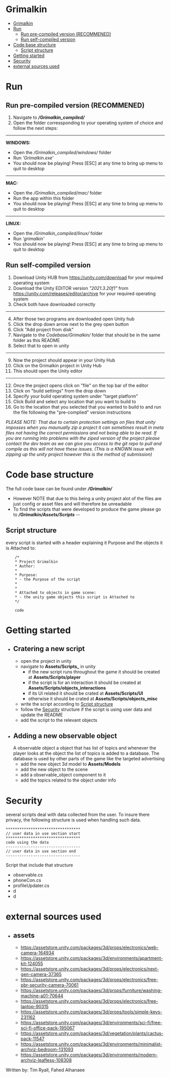# Grimalkin 

- [Grimalkin](#grimalkin)
- [Run](#run)
  - [Run pre-compiled version (RECOMMENED)](#run-pre-compiled-version-recommened)
  - [Run self-compiled version](#run-self-compiled-version)
- [Code base structure](#code-base-structure)
  - [Script structure](#script-structure)
- [Getting started](#getting-started)
- [Security](#security)
- [external sources used](#external-sources-used)

# Run
## Run pre-compiled version (RECOMMENED)
1. Navigate to **_/Grimalkin_compiled/_**
2. Open the folder corressponding to your operating system of choice and follow the next steps:
---
**WINDOWS:**
- Open the _/Grimalkin_compiled/windows/_ folder
- Run _'Grimalkin.exe'_
- You should now be playing! Press [ESC] at any time to bring up menu to quit to desktop
---
**MAC:**
- Open the _/Grimalkin_compiled/mac/_ folder
- Run the app within this folder
- You should now be playing! Press [ESC] at any time to bring up menu to quit to desktop
---
**LINUX:**
- Open the _/Grimalkin_compiled/linux/_ folder
- Run _'grimalkin'_
- You should now be playing! Press [ESC] at any time to bring up menu to quit to desktop

## Run self-compiled version
1. Download Unity HUB from https://unity.com/download for your required operating system
2. Download the Unity EDITOR version _"2021.3.20f1"_ from https://unity.com/releases/editor/archive for your required operating system
3. Check both have downloaded correctly
---
4. After those two programs are downloaded open Unity hub
5. Click the drop down arrow next to the grey open button
6. Click "Add project from disk"
7. Navigate to the _Codebase/Grimalkin/_ folder that should be in the same folder as this README
8. Select that to open in unity
---
9. Now the project should appear in your Unity Hub
10. Click on the Grimalkin project in Unity Hub
11. This should open the Unity editor
---
12. Once the project opens click on "file" on the top bar of the editor
13. Click on "build settings" from the drop down
14. Specify your bulid operating system under "target platform"
15. Click Build and select any location that you want to build to
16. Go to the location that you selected that you wanted to build to and run the file following the "pre-complied" version instructions


_PLEASE NOTE: That due to certain protection settings on files that unity imposses when you maunually zip a project it can sometimes result in meta files not having the correct permissions and not being able to be read. If you are running into problems with the ziped version of the project please contact the dev team as we can give you access to the git repo to pull and compile as this will not have these issues. (This is a KNOWN issue with zipping up the unity project however this is the method of submission)_

# Code base structure
The full code base can be found under **_/Grimalkin/_**
- However NOTE that due to this being a unity project alot of the files are just config or asset files and will therefore be unreadable
- To find the scripts that were developed to produce the game please go to **_/Grimalkin/Assets/Scripts_**
-- 

## Script structure 
every script is started with a header explaining it Purpose and the objects it is Attached to:

        /* 
        * Project Grimalkin
        * Author: 
        * 
        * Purpose:
        * - the Purpose of the script
        *   
        * 
        * Attached to objects in game scene:
        * - the unity game objects this script is Attached to
        */

        code 

# Getting started
- ## Cratering a new script
  - open the project in unity
  - navigate to **Assets/Scripts_** in unity 
    - if the new script runs throughout the game it should be created at **Assets/Scripts/player**
    -  if the script is for an interaction it should be created at **Assets/Scripts/objects_interactions**
    -  if its UI related it should be crated at **Assets/Scripts/UI**
    -  otherwise it should be crated at **Assets/Scripts/objects_misc**
  - write the script according to [Script structure ](#script-structure)
  - follow the [Security](#security) structure if the script is using user data and update the README 
  - add the script to the relevant objects
- ## Adding a new observable object
    A observable object a object that has list of topics and whenever the player looks at the object the list of topics is added to a database. The database is used by other parts of the game like the targeted advertising  
  - add the new object 3d model to **Assets/Models**
  - add the new object to the scene 
  - add a observable_object component to it 
  - add the topics related to the object under info



# Security
several scripts deal with data collected from the user. To insure there privacy, the following structure is used when handling such data.

    *********************************
    // user data in use section start 
    ********************************* 
    code using the data 
    ---------------------------------
    // user data in use section end
    ---------------------------------

Script that include that structure
- observable.cs
- phoneCon.cs
- profileUpdater.cs 
- d
- d

# external sources used
- ## assets
  - https://assetstore.unity.com/packages/3d/props/electronics/web-camera-164934
  - https://assetstore.unity.com/packages/3d/environments/apartment-kit-124055
  - https://assetstore.unity.com/packages/3d/props/electronics/next-gen-camera-37365
  - https://assetstore.unity.com/packages/3d/props/electronics/free-pbr-security-camera-70061
  - https://assetstore.unity.com/packages/3d/props/furniture/washing-machine-a01-70644
  - https://assetstore.unity.com/packages/3d/props/electronics/free-laptop-90315
  - https://assetstore.unity.com/packages/3d/props/tools/simple-keys-231162
  - https://assetstore.unity.com/packages/3d/environments/sci-fi/free-sci-fi-office-pack-195067
  - https://assetstore.unity.com/packages/3d/vegetation/plants/cactus-pack-11547
  - https://assetstore.unity.com/packages/3d/environments/minimalist-archviz-bedroom-131093
  - https://assetstore.unity.com/packages/3d/environments/modern-archviz-leafless-108308


Written by: Tim Ryall, Fahed Alhanaee
